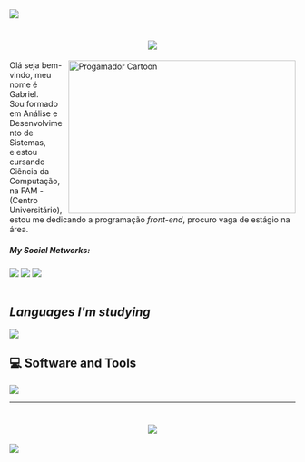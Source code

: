 <!--horizontal divider(gradiant)-->
<img src="https://user-images.githubusercontent.com/73097560/115834477-dbab4500-a447-11eb-908a-139a6edaec5c.gif">
<!--h1 without bottom border-->

<h1 align="center">
<img src="https://readme-typing-svg.herokuapp.com/?font=Righteous&size=35&center=true&vCenter=true&width=500&height=70&duration=4000&lines=Olá!+👋;Seja+bem-vindo!;+Meu+nome+é+Gabriel😃;" />
</h1>

<img src="https://i.pinimg.com/originals/21/11/61/21116158daaeb1459b4ec0758505e1ad.gif" min-width="150px" max-width="360px" width="400px" height="270px" max-height="0px" align="right" alt="Progamador Cartoon">

<p>Olá seja bem-vindo, meu nome é Gabriel. <br> Sou formado em Análise e Desenvolvimento de Sistemas,<br>
 e estou cursando Ciência da Computação, na FAM - (Centro Universitário),
 estou me dedicando a programação <i>front-end</i>, procuro vaga de estágio na área.</p>

<div align="left">
  <i><h5>My Social Networks:</h5></i>
  
   <a href="#" alt="Whatsapp">
  <a href="https://api.whatsapp.com/send/?phone=%2B5511949919959&text&app_absent=0" target="_blank"><img src="https://img.shields.io/badge/WhatsApp-25D366?style=for-the-badge&logo=whatsapp&logoColor=white" target="_blank"></a>
  
   <a href="#" alt="Linkedin">
   <a href="https://www.linkedin.com/in/gabrielproen%C3%A7a/" target="_blank"><img src="https://img.shields.io/badge/-LinkedIn-%230077B5?style=for-the-badge&logo=linkedin&logoColor=white" target="_blank"></a>  
   
  <a href="#" alt="Gmail">
  <a href="mailto:developer.gabrielz@gmail.com"><img src="https://img.shields.io/badge/Gmail-D14836?style=for-the-badge&logo=gmail&logoColor=white" target="_blank"></a> 
 </div> 
 
 <br>

<div align="left">
 
 <h2><i>Languages ​​I'm studying</i></h2>
 
 <img src= "https://skillicons.dev/icons?i=html,css,js,python,bootstrap )](https://skillicons.dev">

 <h2>💻 Software and Tools</h2>

 <img src="https://skillicons.dev/icons?i=vscode," />
 
</div> 
<hr>
<h1 align="center">
<img src="https://readme-typing-svg.herokuapp.com/?font=Righteous&size=35&center=true&vCenter=true&width=500&height=70&duration=4000&lines=Obrigado+pela+atenção!;Até+Logo!+😉;" />
</h1>

<!--horizontal divider(gradiant)-->
<img src="https://user-images.githubusercontent.com/73097560/115834477-dbab4500-a447-11eb-908a-139a6edaec5c.gif">
<!--h1 without bottom border-->
